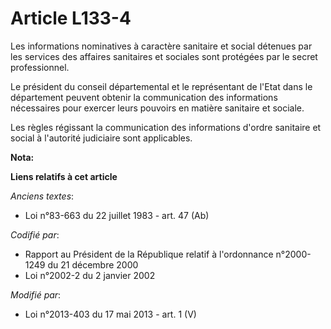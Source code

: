# Article L133-4

Les informations nominatives à caractère sanitaire et social détenues par les services des affaires sanitaires et sociales
sont protégées par le secret professionnel. 

Le président du conseil départemental et le représentant de l'Etat dans le département peuvent obtenir la communication des
informations nécessaires pour exercer leurs pouvoirs en matière sanitaire et sociale. 

Les règles régissant la communication des informations d'ordre sanitaire et social à l'autorité judiciaire sont applicables.

**Nota:**



**Liens relatifs à cet article**

_Anciens textes_:

  - Loi n°83-663 du 22 juillet 1983 - art. 47 (Ab)

_Codifié par_:

  - Rapport au Président de la République relatif à l'ordonnance n°2000-1249 du 21 décembre 2000
  - Loi n°2002-2 du 2 janvier 2002

_Modifié par_:

  - Loi n°2013-403 du 17 mai 2013 - art. 1 (V)
